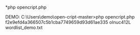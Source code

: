 
*php opencript.php <HASH> <SALT> <WORDLIST>


DEMO:
C:\Users\demo\open-cript-master>php opencript.php f2e9efd4a366507c5b1cba7749659d93d61ae335 oInuc412L wordlist_demo.txt
